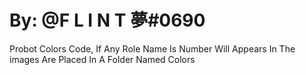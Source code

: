 # By: @F L I N T 夢#0690

Probot Colors Code, If Any Role Name Is Number Will Appears In The images Are Placed In A Folder Named Colors
